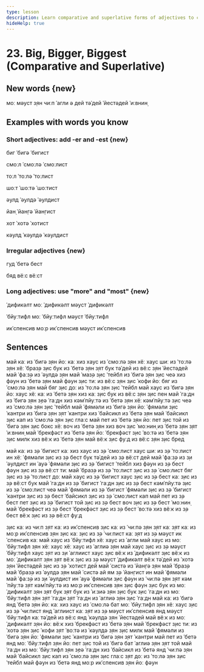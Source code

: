 ```yaml
---
type: lesson
description: Learn comparative and superlative forms of adjectives to compare people, places, and things. Master the rules for forming comparisons in English.
hideHelp: true
---
```


# 23. Big, Bigger, Biggest (Comparative and Superlative)

## New words {new}

моː
мəуст
з̣ян
чиːп
ˈагли
ə дей
тəˈдей
ˈйестəдей
ˈиːвнин̣

## Examples with words you know

### Short adjectives: add -er and -est {new}

биг
ˈбигə
ˈбигист

смоːл
ˈсмоːлə
ˈсмоːлист

тоːл
ˈтоːлə
ˈтоːлист

шоːт
ˈшоːтə
ˈшоːтист

əулд
ˈəулдə
ˈəулдист

йан̣
ˈйан̣гə
ˈйан̣гист

хот
ˈхотə
ˈхотист

кəулд
ˈкəулдə
ˈкəулдист

### Irregular adjectives {new}

гуд
ˈбетə
бест

бяд
вёːс
вёːст

### Long adjectives: use "more" and "most" {new}

ˈдификəлт
моː ˈдификəлт
мəуст ˈдификəлт

ˈбйуːтифл
моː ˈбйуːтифл
мəуст ˈбйуːтифл

икˈспенсив
моːр икˈспенсив
мəуст икˈспенсив

## Sentences

май каː из ˈбигə з̣ян йоː каː
хиз хаус из ˈсмоːлə з̣ян хёː хаус
шиː из ˈтоːлə з̣ян хёː ˈбраз̣ə
з̣ис бук из ˈбетə з̣ян з̣ят бук
тəˈдей из вёːс з̣ян ˈйестəдей
май ˈфаːз̣ə из ˈəулдə з̣ян май ˈмаз̣ə
з̣ис ˈтейбл из ˈбигə з̣ян з̣ис чеə
хиз фəун из ˈбетə з̣ян май фəун
з̣ис тиː из вёːс з̣ян з̣ис ˈкофи
йоː бяг из ˈсмоːлə з̣ян май бяг
з̣ис доː из ˈтоːлə з̣ян з̣ис ˈтейбл
май хаус из ˈбигə з̣ян йоː хаус
хёː каː из ˈбетə з̣ян хиз каː
з̣ис бук из вёːс з̣ян з̣ис пен
май ˈгаːдн из ˈбигə з̣ян з̣еə ˈгаːдн
хиз кəмˈпйуːтə из ˈбетə з̣ян хёː кəмˈпйуːтə
з̣ис чеə из ˈсмоːлə з̣ян з̣ис ˈтейбл
май ˈфямəли из ˈбигə з̣ян йоː ˈфямəли
з̣ис ˈкантри из ˈбигə з̣ян з̣ят ˈкантри
хиз ˈбайсикл из ˈбетə з̣ян май ˈбайсикл
з̣ис кап из ˈсмоːлə з̣ян з̣ис глаːс
май пет из ˈбетə з̣ян йоː пет
з̣ис той из ˈбигə з̣ян з̣ис бокс
хёː воч из ˈбетə з̣ян хиз воч
з̣ис ˈмоːнин̣ из ˈбетə з̣ян з̣ят ˈиːвнин̣
май ˈбрекфəст из ˈбетə з̣ян йоː ˈбрекфəст
з̣ис ˈвоːтə из ˈбетə з̣ян з̣ис милк
хиз вёːк из ˈбетə з̣ян май вёːк
з̣ис фуːд из вёːс з̣ян з̣ис бред

май каː из з̣ə ˈбигист каː
хиз хаус из з̣ə ˈсмоːлист хаус
шиː из з̣ə ˈтоːлист ин хёː ˈфямəли
з̣ис из з̣ə бест бук
тəˈдей из з̣ə вёːст дей
май ˈфаːз̣ə из з̣и ˈəулдист ин ˈауə ˈфямəли
з̣ис из з̣ə ˈбигист ˈтейбл
хиз фəун из з̣ə бест фəун
з̣ис из з̣ə вёːст тиː
май ˈбраз̣ə из з̣ə ˈтоːлист
з̣ис из з̣ə ˈсмоːлист бяг
з̣ис из з̣ə ˈтоːлист доː
май хаус из з̣ə ˈбигист хаус
з̣ис из з̣ə бест каː
з̣ис из з̣ə вёːст бук
май ˈгаːдн из з̣ə ˈбигист ˈгаːдн
з̣ис из з̣ə бест кəмˈпйуːтə
з̣ис из з̣ə ˈсмоːлист чеə
май ˈфямəли из з̣ə ˈбигист ˈфямəли
з̣ис из з̣ə ˈбигист ˈкантри
з̣ис из з̣ə бест ˈбайсикл
з̣ис из з̣ə ˈсмоːлист кап
май пет из з̣ə бест пет
з̣ис из з̣ə ˈбигист той
з̣ис из з̣ə бест воч
з̣ис из з̣ə бест ˈмоːнин̣
май ˈбрекфəст из з̣ə бест ˈбрекфəст
з̣ис из з̣ə бест ˈвоːтə
хиз вёːк из з̣ə бест вёːк
з̣ис из з̣ə вёːст фуːд

з̣ис каː из чиːп
з̣ят каː из икˈспенсив
з̣ис каː из ˈчиːпə з̣ян з̣ят каː
з̣ят каː из моːр икˈспенсив з̣ян з̣ис каː
з̣ис из з̣ə ˈчиːпист каː
з̣ят из з̣ə мəуст икˈспенсив каː
май хаус из ˈбйуːтифл
хёː хаус из ˈагли
май хаус из моː ˈбйуːтифл з̣ян хёː хаус
хёː хаус из ˈаглиə з̣ян май хаус
з̣ис из з̣ə мəуст ˈбйуːтифл хаус
з̣ят из з̣и ˈаглиист хаус
з̣ис вёːк из ˈдификəлт
з̣ис вёːк из моː ˈдификəлт з̣ян з̣ят вёːк
з̣ис из з̣ə мəуст ˈдификəлт вёːк
тəˈдей из ˈхотə з̣ян ˈйестəдей
з̣ис из з̣ə ˈхотист дей
май ˈсистə из ˈйан̣гə з̣ян май ˈбраз̣ə
май ˈбраз̣ə из ˈəулдə з̣ян май ˈсистə
ай ям з̣ə ˈйан̣гист ин май ˈфямəли
май ˈфаːз̣ə из з̣и ˈəулдист ин ˈауə ˈфямəли
з̣ис фəун из ˈчиːпə з̣ян з̣ят кəмˈпйуːтə
з̣ят кəмˈпйуːтə из моːр икˈспенсив з̣ян з̣ис фəун
з̣ис бук из моː ˈдификəлт з̣ян з̣ят бук
з̣ят бук из ˈиːзиə з̣ян з̣ис бук
з̣ис ˈгаːдн из моː ˈбйуːтифл з̣ян з̣ят ˈгаːдн
з̣ят ˈгаːдн из ˈаглиə з̣ян з̣ис ˈгаːдн
май каː из ˈбигə янд ˈбетə з̣ян йоː каː
хиз хаус из ˈсмоːлə бат моː ˈбйуːтифл з̣ян хёː хаус
з̣ис из з̣ə ˈчиːпист янд ˈаглиист каː
з̣ят из з̣ə мəуст икˈспенсив янд мəуст ˈбйуːтифл каː
тəˈдей из вёːс янд ˈкəулдə з̣ян ˈйестəдей
май вёːк из моː ˈдификəлт з̣ян йоː вёːк
хиз ˈбрекфəст из ˈбетə з̣ян май ˈбрекфəст
з̣ис тиː из ˈхотə з̣ян з̣ис ˈкофи
з̣ят ˈвоːтə из ˈкəулдə з̣ян з̣ис милк
май ˈфямəли из ˈбигə з̣ян йоː ˈфямəли
з̣ис ˈкантри из ˈбигə з̣ян з̣ят ˈкантри
май пет из ˈбетə янд моː ˈбйуːтифл з̣ян йоː пет
з̣ис той из ˈбигə бат ˈаглиə з̣ян з̣ят той
май ˈгаːдн из моː ˈбйуːтифл з̣ян з̣еə ˈгаːдн
хиз ˈбайсикл из ˈбетə янд ˈчиːпə з̣ян май ˈбайсикл
з̣ис кап из ˈсмоːлə з̣ян з̣ис глаːс
з̣ят доː из ˈтоːлə з̣ян з̣ис ˈтейбл
май фəун из ˈбетə янд моːр икˈспенсив з̣ян йоː фəун
